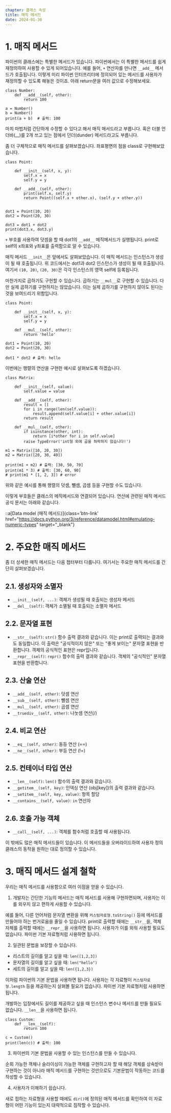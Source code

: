 ```yaml
---
chapter: 클래스 속성
title: 매직 메서드
date: 2024-01-30
---
```


# 1. 매직 메서드

파이썬의 클래스에는 특별한 메서드가 있습니다. 파이썬에서는 이 특별한 메서드를 쉽게 재정의하여 사용할 수 있게 되어있습니다. 예를 들어, `+` 연산자를 만나면 `__add__` 메서드가 호출됩니다. 이렇게 미리 파이썬 인터프리터에 정의되어 있는 메서드를 사용자가 재정의할 수 있도록 해놓은 것이죠. 아래 return문을 여러 값으로 수정해보세요.

```python-exec
class Number:
    def __add__(self, other):
        return 100

a = Number()
b = Number()
print(a + b)  # 출력: 100
```

마치 마법처럼 간단하게 수정할 수 있다고 해서 매직 매서드라고 부릅니다. 혹은 더블 언더바(\_\_)를 2개 쓰고 있는 점에서 던더(dunder) 메서드라고도 부릅니다.

좀 더 구체적으로 매직 메서드를 살펴보겠습니다. 좌표평면의 점을 class로 구현해보았습니다.

```python-exec
class Point:

    def __init__(self, x, y):
        self.x = x
        self.y = y

    def __add__(self, other):
        print(self.x, self.y)
        return Point((self.x + other.x), (self.y + other.y))


dot1 = Point(10, 20)
dot2 = Point(20, 30)

dot3 = dot1 + dot2
print(dot3.x, dot3.y)
```

`+` 부호를 사용하여 덧셈을 할 때 dot1의 `__add__` 메직메서드가 실행됩니다. print로 self의 x좌표와 y좌표를 출력함으로 알 수 있습니다.

매직 메서드 `__init__`은 앞에서도 살펴보았습니다. 이 매직 메서드는 인스턴스가 생성이 될 때 호출됩니다. 위 코드에서는 dot1과 dot2 인스턴스가 생성이 될 때 호출됩니다. 여기서 `(10, 20)`, `(20, 30)`은 각각 인스턴스의 영역 self에 등록됩니다.

마찬가지로 곱하기도 구현할 수 있습니다. 곱하기는 `__mul__`로 구현할 수 있습니다. 다만 실제 곱하기를 구현하지는 않았습니다. 이는 실제 곱하기를 구현하지 않아도 된다는 것을 보여드리기 위함입니다.

```python-exec
class Point:

    def __init__(self, x, y):
        self.x = x
        self.y = y

    def __mul__(self, other):
        return 'hello'

dot1 = Point(10, 20)
dot2 = Point(20, 30)

dot1 * dot2 # 출력: hello
```

이번에는 행렬의 연산을 구현한 예시로 살펴보도록 하겠습니다.

```python-exec
class Matrix:

    def __init__(self, value):
        self.value = value

    def __add__(self, other):
        result = []
        for i in range(len(self.value)):
            result.append(self.value[i] + other.value[i])
        return result

    def __mul__(self, other):
        if isinstance(other, int):
            return [i*other for i in self.value]
        raise TypeError('int형 외에 곱을 허락하지 않습니다!')

m1 = Matrix([10, 20, 30])
m2 = Matrix([20, 30, 40])

print(m1 + m2) # 출력: [30, 50, 70]
print(m1 * 3) # 출력: [30, 60, 90]
# print(m1 * [1, 2, 3]) # error
```

위와 같은 예시를 통해 행렬의 덧셈, 뺄셈, 곱셈 등을 구현할 수도 있습니다.

이렇게 부호들은 클래스의 메직메서드와 연결되어 있습니다. 연산에 관련된 매직 메서드 공식 문서는 아래와 같습니다.

::a[Data model (매직 메서드)]{class='btn-link' href="https://docs.python.org/3/reference/datamodel.html#emulating-numeric-types" target="\_blank"}

# 2. 주요한 매직 메서드

좀 더 상세한 매직 메서드는 다음 챕터부터 다룹니다. 여기서는 주요한 매직 메서드를 간단히 살펴보겠습니다.

## 2.1. 생성자와 소멸자

- `__init__(self, ...)`: 객체가 생성될 때 호출되는 생성자 메서드
- `__del__(self)`: 객체가 소멸될 때 호출되는 소멸자 메서드

## 2.2. 문자열 표현

- `__str__(self)`: `str()` 함수 출력 결과와 같습니다. 이는 print로 출력되는 결과와도 동일합니다. 이 출력은 "공식적이지 않은" 또는 "좋게 보이는" 문자열 표현을 반환합니다. 객체의 공식적인 표현은 repr입니다.
- `__repr__(self)`: `repr()` 함수의 출력 결과와 같습니다. 객체의 "공식적인" 문자열 표현을 반환합니다.

## 2.3. 산술 연산

- `__add__(self, other)`: 덧셈 연산
- `__sub__(self, other)`: 뺄셈 연산
- `__mul__(self, other)`: 곱셈 연산
- `__truediv__(self, other)`: 나눗셈 연산(/)

## 2.4. 비교 연산

- `__eq__(self, other)`: 동등 연산 (==)
- `__ne__(self, other)`: 부등 연산 (!=)

## 2.5. 컨테이너 타입 연산

- `__len__(self)`: `len()` 함수의 출력 결과와 같습니다.
- `__getitem__(self, key)`: 인덱싱 연산 (obj[key])의 출력 결과와 같습니다.
- `__setitem__(self, key, value)`: 항목 할당
- `__contains__(self, value)`: `in` 연산자

## 2.6. 호출 가능 객체

- `__call__(self, ...)`: 객체를 함수처럼 호출할 때 사용됩니다.

이 밖에도 많은 매직 메서드들이 있습니다. 이 메서드들을 오버라이드하여 사용자 정의 클래스의 동작을 원하는 대로 정의할 수 있습니다.


# 3. 매직 메서드 설계 철학

우리는 매직 메서드를 사용함으로 여러 이점을 얻을 수 있습니다.

1. 개발자는 간단한 기능의 메서드는 매직 메서드를 사용해 구현하면되며, 사용자는 이를 외우지 않고 편하게 사용할 수 있습니다.

예를 들어, 다른 언어처럼 문자열 변환을 위해 `커스텀자료형.toString()` 등에 메서드를 만들어야 하는 번거로움을 줄일 수 있습니다. print로 출력할 때에는 `__str__`을, 객체 자체를 출력할 때에는 `__repr__`을 사용하면 됩니다. 사용자가 이를 외워 사용할 필요도 없습니다. 파이썬 기본 자료형처럼 사용하면 됩니다.

2. 일관된 문법을 보장할 수 있습니다.

- 리스트의 길이를 알고 싶을 때: `len([1,2,3])`
- 문자열의 길이를 알고 싶을 때: `len("hello")`
- 세트의 길이를 알고 싶을 때: `len({1,2,3})`

이처럼 파이썬의 기본 문법을 사용하면 됩니다. 사용자는 각 자료형이 `커스텀자료형.length` 등을 제공하는지 살펴볼 필요가 없습니다. 파이썬 기본 자료형처럼 사용하면 됩니다.

개발하는 입장에서도 길이를 제공하고 싶을 때 인스턴스 변수나 메서드를 만들 필요도 없습니다. `__len__`을 사용하면 됩니다.

```python-exec
class Custom:
    def __len__(self):
        return 100

c = Custom()
print(len(c)) # 출력: 100
```

3. 파이썬의 기본 문법을 사용할 수 있는 인스턴스를 만들 수 있습니다.

순회 가능한 객체나 슬라이싱이 가능한 객체를 구현하고자 할 때 해당 객체를 상속받아 구현하는 것이 아니라 매직 메서드를 구현하는 것만으로도 기본문법이 작동하는 코드를 작성할 수 있습니다.

4. 사용자가 이해하기 쉽습니다.

새로 접하는 자료형을 사용할 때에도 `dir()`에 정의된 매직 메서드를 확인하여 이 자료형이 어떤 기능이 있는지 대략적으로 짐작할 수 있습니다.

